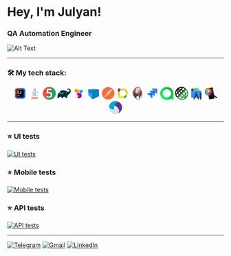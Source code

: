 <h1 align="left"> Hey, I'm Julyan!</h1>
<h3 align="left"> QA Automation Engineer</h3>

![Alt Text](https://user-images.githubusercontent.com/5713670/87202985-820dcb80-c2b6-11ea-9f56-7ec461c497c3.gif)

---

### 🛠️ My tech stack:
<p align="center">
<img width="6%" title="IntelliJ IDEA" src="images/Idea.png">
<img width="6%" title="Java" src="images/Java.svg">
<img width="6%" title="JUnit5" src="images/JUnit5.svg">
    <img width="6%" title="Gradle" src="images/Gradle.svg">
    <img width="6%" title="Selenide" src="images/Selenide.svg">
  <img width="6%" title="Selenoid" src="images/Selenoid.svg">
<img width="6%" title="Postman" src="images/Postman.svg">
  <img width="6%" title="Allure Report" src="images/Allure.svg">
  <img width="6%" title="Jenkins" src="images/Jenkins.svg">
  <img width="6%" title="Jira" src="images/Jira.svg">
<img width="6%" title="Allure TestOps" src="images/AllureTestOps.svg">
  <img width="6%" title="RestAssured" src="images/RestAssured.png">
<img width="6%" title="Android Studio" src="images/AndroidStudio.svg">
<img width="6%" title="Appium inspector" src="images/AppiumInspector.png">
    <img width="6%" title="Appium" src="images/Appium.png">
</p>

---

### ⭐ UI tests 
[![UI tests](https://github-readme-stats.vercel.app/api/pin/?username=jslbk&repo=bob-test-automation&bg_color=0d1117&border_color=484f58&show_owner=true)](https://github.com/jslbk/bob-test-automation)

### ⭐ Mobile tests 
[![Mobile tests](https://github-readme-stats.vercel.app/api/pin/?username=jslbk&repo=mobile_tests&bg_color=0d1117&border_color=484f58&show_owner=true)](https://github.com/jslbk/mobile_tests)

### ⭐ API tests
[![API tests](https://github-readme-stats.vercel.app/api/pin/?username=jslbk&repo=reqres_rest_assured&bg_color=0d1117&border_color=484f58&show_owner=true)](https://github.com/jslbk/reqres_rest_assured)

---

[![Telegram](https://img.shields.io/badge/telegram-grey?style=for-the-badge&logo=telegram)](https://t.me/julyanslabko)
[![Gmail](https://img.shields.io/badge/gmail-grey?style=for-the-badge&logo=gmail)](mailto:juljans.slabko@gmail.com)
[![LinkedIn](https://img.shields.io/badge/linkedin-grey?style=for-the-badge&logo=linkedin)](https://www.linkedin.com/in/julyan-slabko/)
